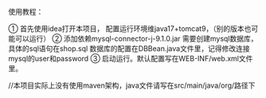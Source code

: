 使用教程：

①
首先使用idea打开本项目，
配置运行环境维java17+tomcat9，（别的版本也可能可以运行）
②
添加依赖mysql-connector-j-9.1.0.jar
需要创建mysql数据库，具体的sql语句在shop.sql
数据库的配置在DBBean.java文件里，记得修改连接mysql的user和password
③
启动运行。默认配置写在WEB-INF/web.xml文件里。


//本项目实际上没有使用maven架构，java文件请写在src/main/java/org/路径下

